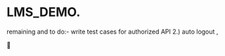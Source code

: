 # LMS_DEMO.
remaining and to do:- write test cases for authorized  API 
2.) auto logout , 

:slightly_smiling_face:
